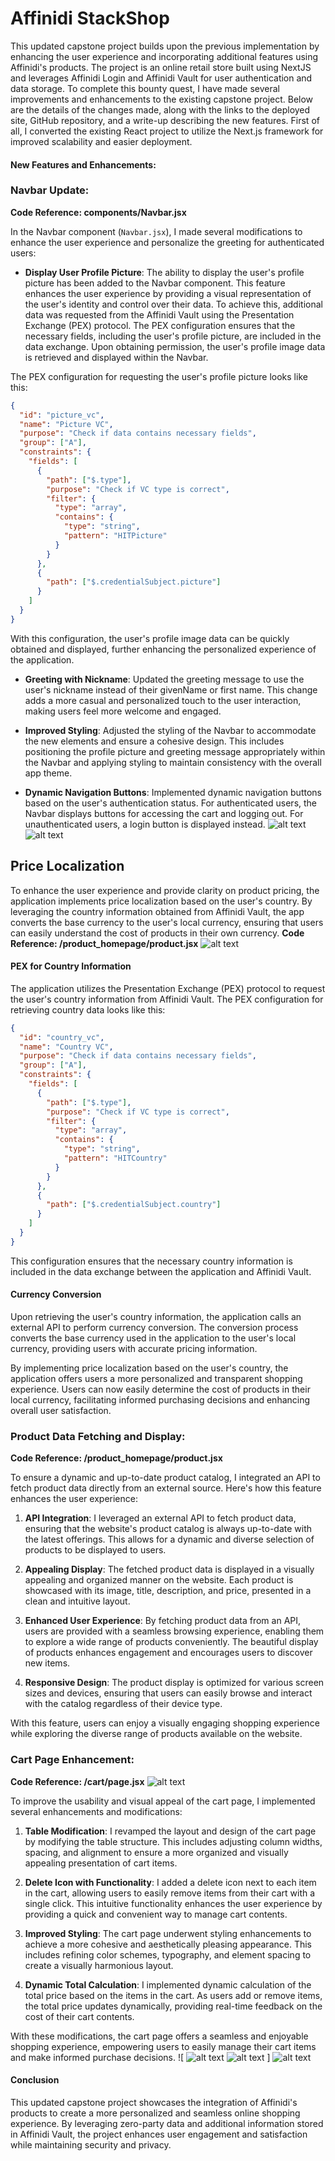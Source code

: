 # Affinidi StackShop

This updated capstone project builds upon the previous implementation by enhancing the user experience and incorporating additional features using Affinidi's products. The project is an online retail store built using NextJS and leverages Affinidi Login and Affinidi Vault for user authentication and data storage.
To complete this bounty quest, I have made several improvements and enhancements to the existing capstone project. Below are the details of the changes made, along with the links to the deployed site, GitHub repository, and a write-up describing the new features.
First of all, I converted the existing React project to utilize the Next.js framework for improved scalability and easier deployment.

#### New Features and Enhancements:

### Navbar Update:

**Code Reference: components/Navbar.jsx**

In the Navbar component (`Navbar.jsx`), I made several modifications to enhance the user experience and personalize the greeting for authenticated users:

- **Display User Profile Picture**:
  The ability to display the user's profile picture has been added to the Navbar component. This feature enhances the user experience by providing a visual representation of the user's identity and control over their data. To achieve this, additional data was requested from the Affinidi Vault using the Presentation Exchange (PEX) protocol. The PEX configuration ensures that the necessary fields, including the user's profile picture, are included in the data exchange. Upon obtaining permission, the user's profile image data is retrieved and displayed within the Navbar.

The PEX configuration for requesting the user's profile picture looks like this:

```json
{
  "id": "picture_vc",
  "name": "Picture VC",
  "purpose": "Check if data contains necessary fields",
  "group": ["A"],
  "constraints": {
    "fields": [
      {
        "path": ["$.type"],
        "purpose": "Check if VC type is correct",
        "filter": {
          "type": "array",
          "contains": {
            "type": "string",
            "pattern": "HITPicture"
          }
        }
      },
      {
        "path": ["$.credentialSubject.picture"]
      }
    ]
  }
}
```

With this configuration, the user's profile image data can be quickly obtained and displayed, further enhancing the personalized experience of the application.

- **Greeting with Nickname**: Updated the greeting message to use the user's nickname instead of their givenName or first name. This change adds a more casual and personalized touch to the user interaction, making users feel more welcome and engaged.

- **Improved Styling**: Adjusted the styling of the Navbar to accommodate the new elements and ensure a cohesive design. This includes positioning the profile picture and greeting message appropriately within the Navbar and applying styling to maintain consistency with the overall app theme.

- **Dynamic Navigation Buttons**: Implemented dynamic navigation buttons based on the user's authentication status. For authenticated users, the Navbar displays buttons for accessing the cart and logging out. For unauthenticated users, a login button is displayed instead.
  ![alt text](image.png)
  ![alt text](image-7.png)

## Price Localization

To enhance the user experience and provide clarity on product pricing, the application implements price localization based on the user's country. By leveraging the country information obtained from Affinidi Vault, the app converts the base currency to the user's local currency, ensuring that users can easily understand the cost of products in their own currency.
**Code Reference: /product_homepage/product.jsx**
![alt text](image-2.png)

#### PEX for Country Information

The application utilizes the Presentation Exchange (PEX) protocol to request the user's country information from Affinidi Vault. The PEX configuration for retrieving country data looks like this:

```json
{
  "id": "country_vc",
  "name": "Country VC",
  "purpose": "Check if data contains necessary fields",
  "group": ["A"],
  "constraints": {
    "fields": [
      {
        "path": ["$.type"],
        "purpose": "Check if VC type is correct",
        "filter": {
          "type": "array",
          "contains": {
            "type": "string",
            "pattern": "HITCountry"
          }
        }
      },
      {
        "path": ["$.credentialSubject.country"]
      }
    ]
  }
}
```

This configuration ensures that the necessary country information is included in the data exchange between the application and Affinidi Vault.

#### Currency Conversion

Upon retrieving the user's country information, the application calls an external API to perform currency conversion. The conversion process converts the base currency used in the application to the user's local currency, providing users with accurate pricing information.

By implementing price localization based on the user's country, the application offers users a more personalized and transparent shopping experience. Users can now easily determine the cost of products in their local currency, facilitating informed purchasing decisions and enhancing overall user satisfaction.

### Product Data Fetching and Display:

**Code Reference: /product_homepage/product.jsx**

To ensure a dynamic and up-to-date product catalog, I integrated an API to fetch product data directly from an external source. Here's how this feature enhances the user experience:

1. **API Integration**: I leveraged an external API to fetch product data, ensuring that the website's product catalog is always up-to-date with the latest offerings. This allows for a dynamic and diverse selection of products to be displayed to users.

2. **Appealing Display**: The fetched product data is displayed in a visually appealing and organized manner on the website. Each product is showcased with its image, title, description, and price, presented in a clean and intuitive layout.

3. **Enhanced User Experience**: By fetching product data from an API, users are provided with a seamless browsing experience, enabling them to explore a wide range of products conveniently. The beautiful display of products enhances engagement and encourages users to discover new items.

4. **Responsive Design**: The product display is optimized for various screen sizes and devices, ensuring that users can easily browse and interact with the catalog regardless of their device type.

With this feature, users can enjoy a visually engaging shopping experience while exploring the diverse range of products available on the website.

### Cart Page Enhancement:

**Code Reference: /cart/page.jsx**
![alt text](image-3.png)

To improve the usability and visual appeal of the cart page, I implemented several enhancements and modifications:

1. **Table Modification**: I revamped the layout and design of the cart page by modifying the table structure. This includes adjusting column widths, spacing, and alignment to ensure a more organized and visually appealing presentation of cart items.

2. **Delete Icon with Functionality**: I added a delete icon next to each item in the cart, allowing users to easily remove items from their cart with a single click. This intuitive functionality enhances the user experience by providing a quick and convenient way to manage cart contents.

3. **Improved Styling**: The cart page underwent styling enhancements to achieve a more cohesive and aesthetically pleasing appearance. This includes refining color schemes, typography, and element spacing to create a visually harmonious layout.

4. **Dynamic Total Calculation**: I implemented dynamic calculation of the total price based on the items in the cart. As users add or remove items, the total price updates dynamically, providing real-time feedback on the cost of their cart contents.

With these modifications, the cart page offers a seamless and enjoyable shopping experience, empowering users to easily manage their cart items and make informed purchase decisions.
![
![alt text](image-4.png)
![alt text](image-8.png)
] ![alt text](image-5.png)

#### Conclusion

This updated capstone project showcases the integration of Affinidi's products to create a more personalized and seamless online shopping experience. By leveraging zero-party data and additional information stored in Affinidi Vault, the project enhances user engagement and satisfaction while maintaining security and privacy.
